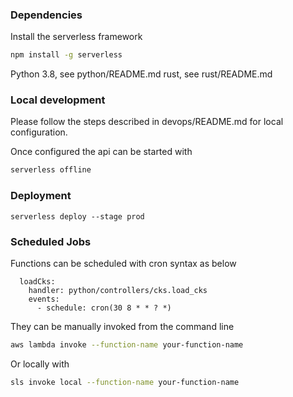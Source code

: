 ### Dependencies

Install the serverless framework

```bash
npm install -g serverless
```

Python 3.8, see python/README.md
rust, see rust/README.md

### Local development

Please follow the steps described in devops/README.md for local configuration.

Once configured the api can be started with

```bash
serverless offline
```

### Deployment

```
serverless deploy --stage prod
```

### Scheduled Jobs

Functions can be scheduled with cron syntax as below

```
  loadCks:
    handler: python/controllers/cks.load_cks
    events:
      - schedule: cron(30 8 * * ? *)
```

They can be manually invoked from the command line

```bash
aws lambda invoke --function-name your-function-name
```

Or locally with

```bash
sls invoke local --function-name your-function-name
```
